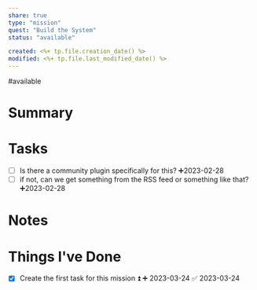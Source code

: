 ```yaml
---
share: true
type: "mission"
quest: "Build the System"
status: "available"

created: <%+ tp.file.creation_date() %> 
modified: <%+ tp.file.last_modified_date() %>
---
```

#available 
# Summary

# Tasks

- [ ] Is there a community plugin specifically for this? ➕2023-02-28 
- [ ] if not, can we get something from the RSS feed or something like that? ➕2023-02-28
# Notes

# Things I've Done
- [x] Create the first task for this mission ⏫ ➕ 2023-03-24 ✅ 2023-03-24